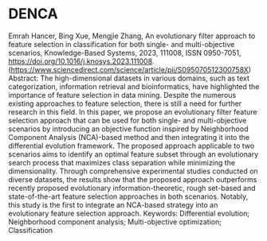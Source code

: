 # DENCA
Emrah Hancer, Bing Xue, Mengjie Zhang,
An evolutionary filter approach to feature selection in classification for both single- and multi-objective scenarios,
Knowledge-Based Systems,
2023,
111008,
ISSN 0950-7051,
https://doi.org/10.1016/j.knosys.2023.111008.
(https://www.sciencedirect.com/science/article/pii/S095070512300758X)
Abstract: The high-dimensional datasets in various domains, such as text categorization, information retrieval and bioinformatics, have highlighted the importance of feature selection in data mining. Despite the numerous existing approaches to feature selection, there is still a need for further research in this field. In this paper, we propose an evolutionary filter feature selection approach that can be used for both single- and multi-objective scenarios by introducing an objective function inspired by Neighborhood Component Analysis (NCA)-based method and then integrating it into the differential evolution framework. The proposed approach applicable to two scenarios aims to identify an optimal feature subset through an evolutionary search process that maximizes class separation while minimizing the dimensionality. Through comprehensive experimental studies conducted on diverse datasets, the results show that the proposed approach outperforms recently proposed evolutionary information-theoretic, rough set-based and state-of-the-art feature selection approaches in both scenarios. Notably, this study is the first to integrate an NCA-based strategy into an evolutionary feature selection approach.
Keywords: Differential evolution; Neighborhood component analysis; Multi-objective optimization; Classification
